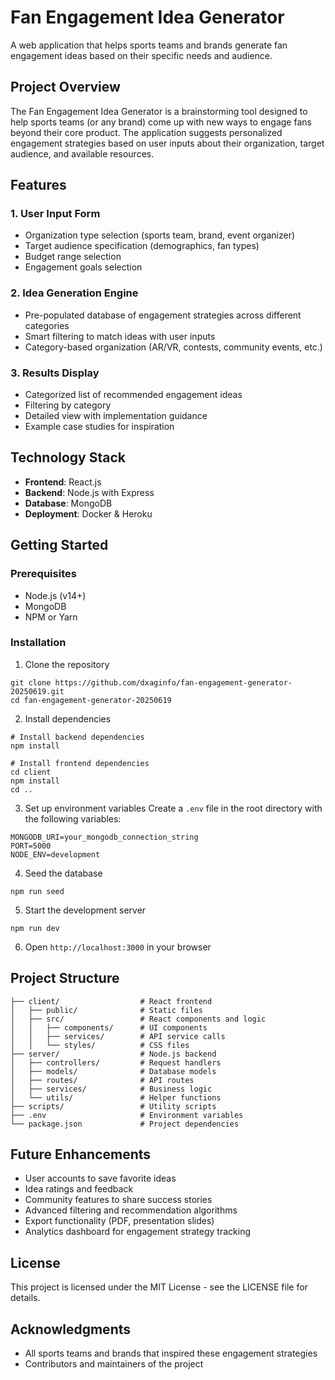 # Fan Engagement Idea Generator

A web application that helps sports teams and brands generate fan engagement ideas based on their specific needs and audience.

## Project Overview

The Fan Engagement Idea Generator is a brainstorming tool designed to help sports teams (or any brand) come up with new ways to engage fans beyond their core product. The application suggests personalized engagement strategies based on user inputs about their organization, target audience, and available resources.

## Features

### 1. User Input Form
- Organization type selection (sports team, brand, event organizer)
- Target audience specification (demographics, fan types)
- Budget range selection
- Engagement goals selection

### 2. Idea Generation Engine
- Pre-populated database of engagement strategies across different categories
- Smart filtering to match ideas with user inputs
- Category-based organization (AR/VR, contests, community events, etc.)

### 3. Results Display
- Categorized list of recommended engagement ideas
- Filtering by category
- Detailed view with implementation guidance
- Example case studies for inspiration

## Technology Stack

- **Frontend**: React.js
- **Backend**: Node.js with Express
- **Database**: MongoDB
- **Deployment**: Docker & Heroku

## Getting Started

### Prerequisites
- Node.js (v14+)
- MongoDB
- NPM or Yarn

### Installation

1. Clone the repository
```
git clone https://github.com/dxaginfo/fan-engagement-generator-20250619.git
cd fan-engagement-generator-20250619
```

2. Install dependencies
```
# Install backend dependencies
npm install

# Install frontend dependencies
cd client
npm install
cd ..
```

3. Set up environment variables
Create a `.env` file in the root directory with the following variables:
```
MONGODB_URI=your_mongodb_connection_string
PORT=5000
NODE_ENV=development
```

4. Seed the database
```
npm run seed
```

5. Start the development server
```
npm run dev
```

6. Open `http://localhost:3000` in your browser

## Project Structure

```
├── client/                  # React frontend
│   ├── public/              # Static files
│   ├── src/                 # React components and logic
│   │   ├── components/      # UI components
│   │   ├── services/        # API service calls
│   │   └── styles/          # CSS files
├── server/                  # Node.js backend
│   ├── controllers/         # Request handlers
│   ├── models/              # Database models
│   ├── routes/              # API routes
│   ├── services/            # Business logic
│   └── utils/               # Helper functions
├── scripts/                 # Utility scripts
├── .env                     # Environment variables
└── package.json             # Project dependencies
```

## Future Enhancements

- User accounts to save favorite ideas
- Idea ratings and feedback
- Community features to share success stories
- Advanced filtering and recommendation algorithms
- Export functionality (PDF, presentation slides)
- Analytics dashboard for engagement strategy tracking

## License

This project is licensed under the MIT License - see the LICENSE file for details.

## Acknowledgments

- All sports teams and brands that inspired these engagement strategies
- Contributors and maintainers of the project